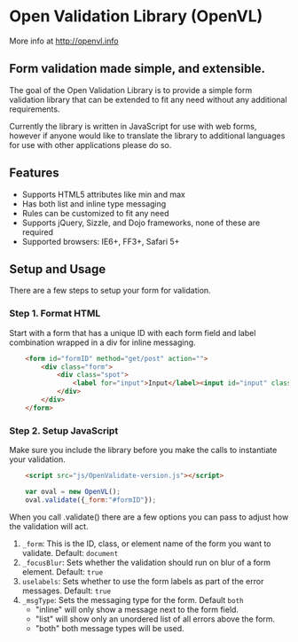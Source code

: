 Open Validation Library (OpenVL)
================================
More info at http://openvl.info

Form validation made simple, and extensible.
-------------------------------------------
The goal of the Open Validation Library is to provide a simple form validation library that can be extended to fit any need without any additional requirements.

Currently the library is written in JavaScript for use with web forms, however if anyone would like to translate the library to additional languages for use with other applications please do so.

Features
--------
* Supports HTML5 attributes like min and max
* Has both list and inline type messaging
* Rules can be customized to fit any need
* Supports jQuery, Sizzle, and Dojo frameworks, none of these are required
* Supported browsers: IE6+, FF3+, Safari 5+

Setup and Usage
---------------
There are a few steps to setup your form for validation.

### Step 1. Format HTML
Start with a form that has a unique ID with each form field and label combination wrapped in a div for inline messaging.
```html
	<form id="formID" method="get/post" action="">
		<div class="form">
			<div class="spot">
				<label for="input">Input</label><input id="input" class="form_req">
			</div>
		</div>
	</form>
```
### Step 2. Setup JavaScript
Make sure you include the library before you make the calls to instantiate your validation.

```html
	<script src="js/OpenValidate-version.js"></script>
```
```javascript
	var oval = new OpenVL();
	oval.validate({_form:"#formID"});
```
When you call .validate() there are a few options you can pass to adjust how the validation will act.
				<ol>
					<li><code>_form</code>: This is the ID, class, or element name of the form you want to validate. Default: <code>document</code></li>
					<li><code>_focusBlur</code>: Sets whether the validation should run on blur of a form element. Default: <code>true</code></li>
					<li><code>uselabels</code>: Sets whether to use the form labels as part of the error messages. Default: <code>true</code></li>
					<li><code>_msgType</code>: Sets the messaging type for the form. Default <code>both</code>
						<ul>
							<li>"inline" will only show a message next to the form field.</li>
							<li>"list" will show only an unordered list of all errors above the form.</li>
							<li>"both" both message types will be used.</li>
						</ul>
					</li>
				</ol>